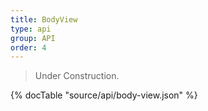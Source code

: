 ```yaml
---
title: BodyView
type: api
group: API
order: 4
---
```

> Under Construction.

{% docTable "source/api/body-view.json" %}


